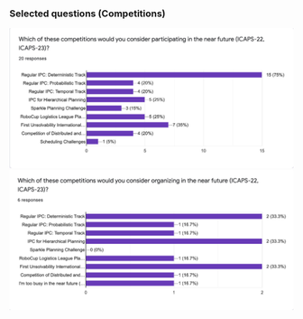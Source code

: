 ### Selected questions (Competitions)
<!-- ![ipc](images/6-ipc1.png) -->
<!-- ![ipc](images/6-ipc2.png) -->
<!-- ![ipc](images/6-ipc3.png) -->
![ipc](images/6-ipc4.png)
![ipc](images/6-ipc5.png)

